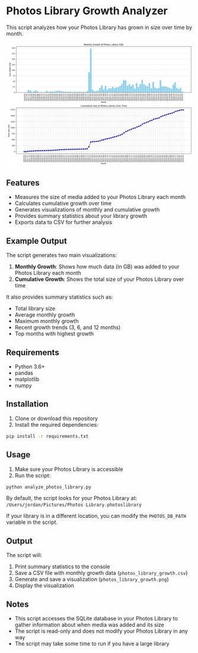 # Photos Library Growth Analyzer

This script analyzes how your Photos Library has grown in size over time by month.

![Sample Output](examples/sample_output.png)

## Features

- Measures the size of media added to your Photos Library each month
- Calculates cumulative growth over time
- Generates visualizations of monthly and cumulative growth
- Provides summary statistics about your library growth
- Exports data to CSV for further analysis

## Example Output

The script generates two main visualizations:
1. **Monthly Growth**: Shows how much data (in GB) was added to your Photos Library each month
2. **Cumulative Growth**: Shows the total size of your Photos Library over time

It also provides summary statistics such as:
- Total library size
- Average monthly growth
- Maximum monthly growth
- Recent growth trends (3, 6, and 12 months)
- Top months with highest growth

## Requirements

- Python 3.6+
- pandas
- matplotlib
- numpy

## Installation

1. Clone or download this repository
2. Install the required dependencies:

```bash
pip install -r requirements.txt
```

## Usage

1. Make sure your Photos Library is accessible
2. Run the script:

```bash
python analyze_photos_library.py
```

By default, the script looks for your Photos Library at:
`/Users/jordan/Pictures/Photos Library.photoslibrary`

If your library is in a different location, you can modify the `PHOTOS_DB_PATH` variable in the script.

## Output

The script will:
1. Print summary statistics to the console
2. Save a CSV file with monthly growth data (`photos_library_growth.csv`)
3. Generate and save a visualization (`photos_library_growth.png`)
4. Display the visualization

## Notes

- This script accesses the SQLite database in your Photos Library to gather information about when media was added and its size
- The script is read-only and does not modify your Photos Library in any way
- The script may take some time to run if you have a large library 